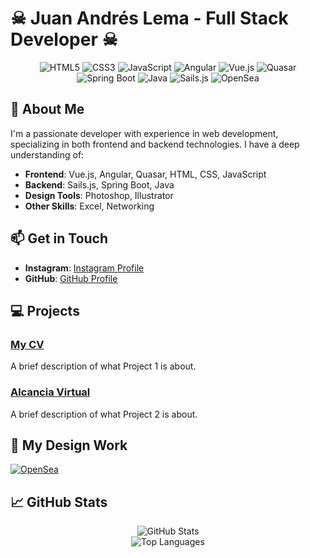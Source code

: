 # ☠ Juan Andrés Lema - Full Stack Developer ☠

<p align="center">
  <img src="https://img.shields.io/badge/HTML5-%23E34F26.svg?style=for-the-badge&logo=html5&logoColor=white" alt="HTML5">
  <img src="https://img.shields.io/badge/CSS3-%231572B6.svg?style=for-the-badge&logo=css3&logoColor=white" alt="CSS3">
  <img src="https://img.shields.io/badge/JavaScript-%23F7DF1E.svg?style=for-the-badge&logo=javascript&logoColor=black" alt="JavaScript">
  <img src="https://img.shields.io/badge/Angular-%23DD0031.svg?style=for-the-badge&logo=angular&logoColor=white" alt="Angular">
  <img src="https://img.shields.io/badge/Vue.js-%234FC08D.svg?style=for-the-badge&logo=vue.js&logoColor=white" alt="Vue.js">
  <img src="https://img.shields.io/badge/Quasar-%2300B4FF.svg?style=for-the-badge&logo=quasar&logoColor=white" alt="Quasar">
  <img src="https://img.shields.io/badge/SpringBoot-%236DB33F.svg?style=for-the-badge&logo=springboot&logoColor=white" alt="Spring Boot">
  <img src="https://img.shields.io/badge/Java-%23007396.svg?style=for-the-badge&logo=java&logoColor=white" alt="Java">
  <img src="https://img.shields.io/badge/Sails.js-%2300B5E2.svg?style=for-the-badge&logo=sails.js&logoColor=white" alt="Sails.js">
  <img src="https://img.shields.io/badge/OpenSea-%232081E8.svg?style=for-the-badge&logo=opensea&logoColor=white" alt="OpenSea">
</p>

## 🚀 About Me

I'm a passionate developer with experience in web development, specializing in both frontend and backend technologies. I have a deep understanding of:

- **Frontend**: Vue.js, Angular, Quasar, HTML, CSS, JavaScript
- **Backend**: Sails.js, Spring Boot, Java
- **Design Tools**: Photoshop, Illustrator
- **Other Skills**: Excel, Networking

## 📫 Get in Touch

- **Instagram**: [Instagram Profile](https://www.instagram.com/juanlemat/)
- **GitHub**: [GitHub Profile](https://github.com/JuanLema14)

## 💻 Projects

### [My CV](https://github.com/JuanLema14/cv-Juan-Lema)
A brief description of what Project 1 is about.

### [Alcancia Virtual](https://github.com/JuanLema14/alcanciavirtual_front)
A brief description of what Project 2 is about.

## 🎨 My Design Work

[![OpenSea](https://img.shields.io/badge/OpenSea-%232081E8.svg?style=for-the-badge&logo=opensea&logoColor=white)](https://opensea.io/collection/dog-daily-life)

## 📈 GitHub Stats

<div align="center">
  <img src="https://github-readme-stats.vercel.app/api?username=JuanLema14&show_icons=true&theme=radical" alt="GitHub Stats">
</div>

<div align="center">
  <img src="https://github-readme-stats.vercel.app/api/top-langs/?username=JuanLema14&layout=compact&theme=radical" alt="Top Languages">
</div>
